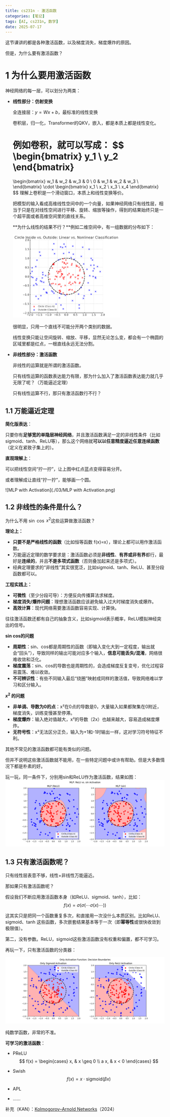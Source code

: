 ```yaml
---
title: cs231n - 激活函数
categories: [笔记]
tags: [AI, cs231n, 数学]
date: 2025-07-17
---
```


这节课讲的都是各种激活函数，以及梯度消失，梯度爆炸的原因。

但是，为什么要有激活函数？

<!--more-->

# 1 为什么要用激活函数

神经网络的每一层，可以划分为两类：

- **线性部分：仿射变换**

    全连接层：$y = Wx + b$，最标准的线性变换

    卷积层，归一化，Transformer的QKV，嵌入，都是本质上都是线性变化。

    例如卷积，就可以写成：
    $$
    \begin{bmatrix}
    y_1 \\
    y_2
    \end{bmatrix}
    =
    \begin{bmatrix}
    w_1 & w_2 & w_3 & 0 \\
    0 & w_1 & w_2 & w_3 \\
    \end{bmatrix}
    \cdot
    \begin{bmatrix}
    x_1 \\
    x_2 \\
    x_3 \\
    x_4
    \end{bmatrix}
    $$
    理解上卷积是一个滑动窗口，本质上和线性变换等价。


    把模型的输入看成高维线性空间中的一个向量，如果神经网络只有线性层，相当于只是在对线性空间进行平移、旋转、缩放等操作，得到的结果始终只是一个超平面或者高维空间里的直线关系。
    
    **为什么线性的结果不行？**例如二维空间中，有一组数据的分布如下：
    
    <img src="./03/Circle Inside vs. Outside: Linear vs. Nonlinear Classification.png" alt="Circle Inside vs. Outside: Linear vs. Nonlinear Classification" style="zoom:33%;" />
    
    很明显，只用一个直线不可能分开两个类别的数据。
    
    线性变换只能让空间旋转、缩放、平移，显然无论怎么变，都会有一个椭圆的区域里都是红点，一根直线永远无法分割。

- **非线性部分：激活函数**

    非线性的运算就是所谓的激活函数。

    只有线性运算的函数表达能力有限，那为什么加入了激活函数表达能力就几乎无限了呢？（万能逼近定理）

    只有线性运算不行，那只有激活函数行不行？

## 1.1 万能逼近定理

**简化版表达**：

只要你有**足够宽的单隐层神经网络**，并且激活函数满足一定的非线性条件（比如sigmoid、tanh、ReLU等），那么这个网络就**可以以任意精度逼近任意连续函数**（定义在紧致子集上的）。



**直观理解上**：

可以把线性空间“拧一拧”，让上图中红点蓝点变得容易分开。

或者理解成让直线“拧一拧”，能够画一个圆。

![MLP with Activation](./03/MLP with Activation.png)



## 1.2 非线性的条件是什么？

为什么不用 $\sin$ $\cos$ $x^2$这些运算做激活函数？



**理论上：**

- **只要不是严格线性的函数**（比如恒等函数 f(x)=x），理论上都可以用作激活函数。
- 万能逼近定理的数学要求是：激活函数必须是**非线性**、**有界或非有界**都行，最好是**连续的**，并且**不是多项式函数**（否则叠加起来还是多项式）。
- 经典定理要求的“非线性”其实很宽泛，比如sigmoid、tanh、ReLU、甚至分段函数都可以。

**工程实践上：**

- **可微性**（至少分段可导）：方便反向传播算法求梯度。
- **梯度消失/爆炸问题**：理想激活函数应该避免输入过大时梯度消失或爆炸。
- **高效计算**：现代网络需要激活函数容易实现、计算快。



往往激活函数还都有自己的抽象含义，比如sigmoid表示概率，ReLU模拟神经突出的信号。

**sin cos的问题**

- **周期性**：sin、cos都是周期性的函数（即输入变化大到一定程度，输出就会“回头”），导致同样的输出可能对应多个输入，**信息可能丢失/混淆**，网络很难收敛和泛化。
- **梯度震荡**：sin、cos的导数也是周期性的，会造成梯度反复变号，优化过程容易震荡、难以收敛。
- **不可辨识性**：有些不同输入最后“绕圈”映射成同样的激活值，导致网络难以学习和区分输入。

**$x^2$ 的问题** 

- **非单调、导数为0的点**：x²在0点的导数是0，大量输入如果都聚集在0附近，梯度消失，训练变慢甚至停滞。
- **梯度爆炸**：输入绝对值越大，x²的导数（2x）也越来越大，容易造成梯度爆炸。
- **无符号性**：x²无法区分正负，输入为+1和-1时输出一样，这对学习符号特征不利。

其他不常见的激活函数都可能有类似的问题。

但并不说明这些激活函数就不能用，在一些特定问题中或许有帮助。但是大多数情况下都是朴素的好。



玩一玩，同一条件下，分别用sin和ReLU作为激活函数，结果如图：
![image-20250717195010811](./03/image-20250717195010811.png)



## 1.3 只有激活函数呢？

只有线性层表意不够，线性+非线性万能逼近。

那如果只有激活函数呢？

假设我们不断应用激活函数本身（如ReLU、sigmoid、tanh），比如：
$$
f(x) = \sigma(\sigma(\cdots\sigma(x)\cdots))
$$

这其实只是把同一个函数重复多次，和直接用一次没什么本质区别。比如ReLU、sigmoid、tanh 这些函数，多次嵌套结果基本等于一次（即**幂等性**或很快收敛到极限值）。

第二，没有参数。ReLU，sigmoid这些激活函数没有权重和偏置，都不可学习。

再玩一下，只有激活函数的分类器：

![image-20250718114943963](./03/image-20250718114943963.png)

纯数学函数，非常的不准。



**可学习的激活函数**：

- PReLU
    $$
    f(x) = \begin{cases}
    x, & x \geq 0 \\
    a x, & x < 0
    \end{cases}
    $$

- Swish
    $$
    f(x) = x \cdot \text{sigmoid}(\beta x)
    $$

- APL

- ……



补充（KAN）：[Kolmogorov–Arnold Networks](https://arxiv.org/pdf/2404.19756)（2024）







